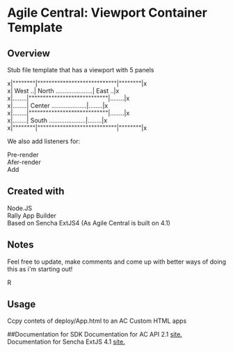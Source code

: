 Agile Central: Viewport Container Template
=========================

## Overview
Stub file template that has a viewport with 5 panels

x|""""""""|""""""""""""""""""""""""""""|""""""""|x  
x| West ..| North .....................| East ..|x  
x|........|""""""""""""""""""""""""""""|........|x  
x|........| Center ....................|........|x  
x|........|""""""""""""""""""""""""""""|........|x  
x|........| South .....................|........|x  
x|""""""""|""""""""""""""""""""""""""""|""""""""|x  
  
We also add listeners for:  
  
Pre-render  
Afer-render  
Add  
  
## Created with
Node.JS  
Rally App Builder  
Based on Sencha ExtJS4 (As Agile Central is built on 4.1)  

## Notes
Feel free to update, make comments and come up with better ways of doing this as i'm starting out!

R  

## Usage
Ccpy contets of deploy/App.html to an AC Custom HTML apps  

##Documentation for SDK
Documentation for AC API 2.1 [site.](https://help.rallydev.com/apps/2.1/doc/)  
Documentation for Sencha ExtJS 4.1 [site.](http://docs.sencha.com/extjs/4.1.3/)
